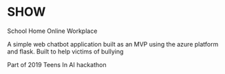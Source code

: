 # SHOW

School Home Online Workplace

A simple web chatbot application built as an MVP using the azure platform and flask. 
Built to help victims of bullying

Part of 2019 Teens In AI hackathon
